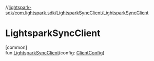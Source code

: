 //[lightspark-sdk](../../../index.md)/[com.lightspark.sdk](../index.md)/[LightsparkSyncClient](index.md)/[LightsparkSyncClient](-lightspark-sync-client.md)

# LightsparkSyncClient

[common]\
fun [LightsparkSyncClient](-lightspark-sync-client.md)(config: [ClientConfig](../-client-config/index.md))
